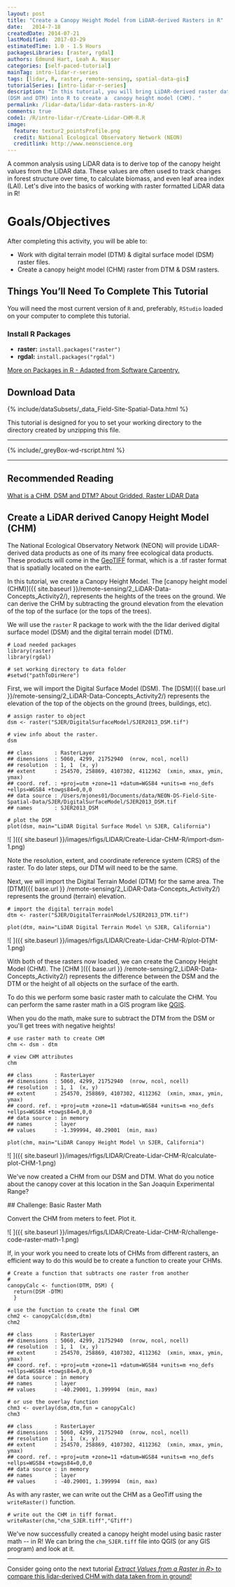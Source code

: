 ```yaml
---
layout: post
title: "Create a Canopy Height Model from LiDAR-derived Rasters in R"
date:   2014-7-18
createdDate: 2014-07-21
lastModified:  2017-03-29
estimatedTime: 1.0 - 1.5 Hours
packagesLibraries: [raster, rgdal]
authors: Edmund Hart, Leah A. Wasser
categories: [self-paced-tutorial]
mainTag: intro-lidar-r-series
tags: [lidar, R, raster, remote-sensing, spatial-data-gis]
tutorialSeries: [intro-lidar-r-series]
description: "In this tutorial, you will bring LiDAR-derived raster data 
(DSM and DTM) into R to create a  canopy height model (CHM). "
permalink: /lidar-data/lidar-data-rasters-in-R/
comments: true
code1: /R/intro-lidar-r/Create-Lidar-CHM-R.R
image:
  feature: textur2_pointsProfile.png
  credit: National Ecological Observatory Network (NEON)
  creditlink: http://www.neonscience.org
---
```


A common analysis using LiDAR data is to derive top of the canopy height values 
from the LiDAR data. These values are often used to track changes in forest 
structure over time, to calculate biomass, and even leaf area index (LAI). Let's 
dive into the basics of working with raster formatted LiDAR data in R! 

<div id="objectives" markdown="1">

# Goals/Objectives
After completing this activity, you will be able to:

* Work with digital terrain model (DTM) & digital surface model (DSM) raster files. 
* Create a canopy height model (CHM) raster from DTM & DSM rasters. 

 
## Things You’ll Need To Complete This Tutorial
You will need the most current version of `R` and, preferably, `RStudio` loaded 
on your computer to complete this tutorial.

### Install R Packages

* **raster:** `install.packages("raster")`
* **rgdal:** `install.packages("rgdal")`

[More on Packages in R - Adapted from Software Carpentry.]({{site.baseurl}}/R/Packages-In-R/)

## Download Data
{% include/dataSubsets/_data_Field-Site-Spatial-Data.html %}

This tutorial is designed for you to set your working directory to the directory
created by unzipping this file.

****

{% include/_greyBox-wd-rscript.html %}

***

## Recommended Reading
<a href="{{ site.baseurl }}/remote-sensing/2_LiDAR-Data-Concepts_Activity2/">
What is a CHM, DSM and DTM? About Gridded, Raster LiDAR Data</a>

</div>

## Create a LiDAR derived Canopy Height Model (CHM)

The National Ecological Observatory Network (NEON) will provide LiDAR-derived 
data products as one of its many free ecological data products. These products 
will come in the 
[GeoTIFF](http://trac.osgeo.org/geotiff/ "geotiff (read more)") 
format, which is a .tif raster format that is spatially located on the earth. 

In this tutorial, we create a Canopy Height Model. The 
[canopy height model (CHM)]({{ site.baseurl }}/remote-sensing/2_LiDAR-Data-Concepts_Activity2/),
represents the heights of the trees on the ground. We can derive the CHM 
by subtracting the ground elevation from the elevation of the top of the surface 
(or the tops of the trees). 

We will use the `raster` R package to work with the the lidar derived digital 
surface model (DSM) and the digital terrain model (DTM). 


    # Load needed packages
    library(raster)
    library(rgdal)
    
    # set working directory to data folder
    #setwd("pathToDirHere")

First, we will import the Digital Surface Model (DSM). The 
[DSM]({{ base.url }}/remote-sensing/2_LiDAR-Data-Concepts_Activity2/)
represents the elevation of the top of the objects on the ground (trees, 
buildings, etc).


    # assign raster to object
    dsm <- raster("SJER/DigitalSurfaceModel/SJER2013_DSM.tif")
    
    # view info about the raster.
    dsm

    ## class       : RasterLayer 
    ## dimensions  : 5060, 4299, 21752940  (nrow, ncol, ncell)
    ## resolution  : 1, 1  (x, y)
    ## extent      : 254570, 258869, 4107302, 4112362  (xmin, xmax, ymin, ymax)
    ## coord. ref. : +proj=utm +zone=11 +datum=WGS84 +units=m +no_defs +ellps=WGS84 +towgs84=0,0,0 
    ## data source : /Users/mjones01/Documents/data/NEON-DS-Field-Site-Spatial-Data/SJER/DigitalSurfaceModel/SJER2013_DSM.tif 
    ## names       : SJER2013_DSM

    # plot the DSM
    plot(dsm, main="LiDAR Digital Surface Model \n SJER, California")

![ ]({{ site.baseurl }}/images/rfigs/LIDAR/Create-Lidar-CHM-R/import-dsm-1.png)

Note the resolution, extent, and coordinate reference system (CRS) of the raster. 
To do later steps, our DTM will need to be the same. 

Next, we will import the Digital Terrain Model (DTM) for the same area. The 
[DTM]({{ base.url }} /remote-sensing/2_LiDAR-Data-Concepts_Activity2/)
represents the ground (terrain) elevation.


    # import the digital terrain model
    dtm <- raster("SJER/DigitalTerrainModel/SJER2013_DTM.tif")
    
    plot(dtm, main="LiDAR Digital Terrain Model \n SJER, California")

![ ]({{ site.baseurl }}/images/rfigs/LIDAR/Create-Lidar-CHM-R/plot-DTM-1.png)

With both of these rasters now loaded, we can create the Canopy Height Model 
(CHM). The 
[CHM ]({{ base.url }} /remote-sensing/2_LiDAR-Data-Concepts_Activity2/)
represents the difference between the DSM and the DTM or the height of all objects
on the surface of the earth. 

To do this we perform some basic raster math to calculate the CHM. You can 
perform the same raster math in a GIS program like 
[QGIS](http://www.qgis.org/en/site/ "QGIS").

When you do the math, make sure to subtract the DTM from the DSM or you'll get 
trees with negative heights!


    # use raster math to create CHM
    chm <- dsm - dtm
    
    # view CHM attributes
    chm

    ## class       : RasterLayer 
    ## dimensions  : 5060, 4299, 21752940  (nrow, ncol, ncell)
    ## resolution  : 1, 1  (x, y)
    ## extent      : 254570, 258869, 4107302, 4112362  (xmin, xmax, ymin, ymax)
    ## coord. ref. : +proj=utm +zone=11 +datum=WGS84 +units=m +no_defs +ellps=WGS84 +towgs84=0,0,0 
    ## data source : in memory
    ## names       : layer 
    ## values      : -1.399994, 40.29001  (min, max)

    plot(chm, main="LiDAR Canopy Height Model \n SJER, California")

![ ]({{ site.baseurl }}/images/rfigs/LIDAR/Create-Lidar-CHM-R/calculate-plot-CHM-1.png)

We've now created a CHM from our DSM and DTM. What do you notice about the 
canopy cover at this location in the San Joaquin Experimental Range? 

<div id="challenge" markdown="1">
## Challenge: Basic Raster Math 

Convert the CHM from meters to feet. Plot it. 
</div>

![ ]({{ site.baseurl }}/images/rfigs/LIDAR/Create-Lidar-CHM-R/challenge-code-raster-math-1.png)

If, in your work you need to create lots of CHMs from different rasters, an 
efficient way to do this would be to create a function to create your CHMs. 


    # Create a function that subtracts one raster from another
    # 
    canopyCalc <- function(DTM, DSM) {
      return(DSM -DTM)
      }
        
    # use the function to create the final CHM
    chm2 <- canopyCalc(dsm,dtm)
    chm2

    ## class       : RasterLayer 
    ## dimensions  : 5060, 4299, 21752940  (nrow, ncol, ncell)
    ## resolution  : 1, 1  (x, y)
    ## extent      : 254570, 258869, 4107302, 4112362  (xmin, xmax, ymin, ymax)
    ## coord. ref. : +proj=utm +zone=11 +datum=WGS84 +units=m +no_defs +ellps=WGS84 +towgs84=0,0,0 
    ## data source : in memory
    ## names       : layer 
    ## values      : -40.29001, 1.399994  (min, max)

    # or use the overlay function
    chm3 <- overlay(dsm,dtm,fun = canopyCalc) 
    chm3 

    ## class       : RasterLayer 
    ## dimensions  : 5060, 4299, 21752940  (nrow, ncol, ncell)
    ## resolution  : 1, 1  (x, y)
    ## extent      : 254570, 258869, 4107302, 4112362  (xmin, xmax, ymin, ymax)
    ## coord. ref. : +proj=utm +zone=11 +datum=WGS84 +units=m +no_defs +ellps=WGS84 +towgs84=0,0,0 
    ## data source : in memory
    ## names       : layer 
    ## values      : -40.29001, 1.399994  (min, max)

As with any raster, we can write out the CHM as a GeoTiff using the 
`writeRaster()` function. 


    # write out the CHM in tiff format. 
    writeRaster(chm,"chm_SJER.tiff","GTiff")

We've now successfully created a canopy height model using basic raster math -- in 
R! We can bring the `chm_SJER.tiff` file into QGIS (or any GIS program) and look 
at it. 

***

Consider going onto the next tutorial 
<a href="{{ site.baseurl }}/R/extract-raster-data-R/" target="_blank">*Extract Values from a Raster in R*> to compare this lidar-derived CHM with data taken from in ground!

